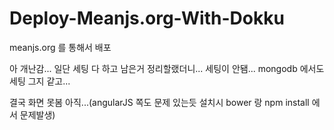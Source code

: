 # Deploy-Meanjs.org-With-Dokku
meanjs.org 를 통해서 배포

아 개난감...
일단 세팅 다 하고 남은거 정리할랬더니...
세팅이 안됌...
mongodb 에서도 세팅 그지 같고...

결국 화면 못봄 아직...(angularJS 쪽도 문제 있는듯 설치시 bower 랑 npm install 에서 문제발생)
